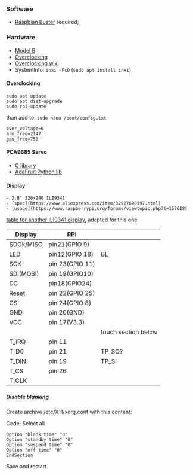 

### Software
 - [Raspbian Buster](https://www.raspberrypi.org/downloads/raspbian) required;



### Hardware
 - [Model B](https://www.raspberrypi.org/products/raspberry-pi-4-model-b)
 - [Overclocking](https://www.cnx-software.com/2019/07/26/how-to-overclock-raspberry-pi-4/)
 - [Overclocking wiki](https://www.raspberrypi.org/documentation/configuration/config-txt/overclocking.md)
- SystemInfo: `inxi -Fc0` (`sudo apt install inxi`)

#### Overclocking
```
sudo apt update
sudo apt dist-upgrade
sudo rpi-update
```

than add to: `sudo nano /boot/config.txt`

```
over_voltage=6
arm_freq=2147
gpu_freq=750
```

#### PCA9685 Servo
- [C library](https://github.com/Reinbert/pca9685)
- [AdaFruit Python lib](https://learn.adafruit.com/16-channel-pwm-servo-driver/python-circuitpython)

#### Display

	- 2.8" 320x240 ILI9341 
	- [spec](https://www.aliexpress.com/item/32927698197.html)
	- [usage](https://www.raspberrypi.org/forums/viewtopic.php?t=157618)


[table for another ILI9341 display](https://sudomod.com/forum/viewtopic.php?t=2312), adapted for this one

| Display | RPi |  |
|---|---|---|
| SDOk/MISO | pin21(GPIO 9) |  |
| LED | pin12(GPIO 18) | BL |
| SCK | pin 23(GPIO 11) |  |
| SDI(MOSI) | pin 19(GPIO10) |  |
| DC | pin18(GPIO24) |  |
| Reset | pin 22(GPIO 25) |  |
| CS | pin 24(GPIO 8) |  |
| GND | pin 20(GND) |  |
| VCC  | pin 17(V3.3) |  |
|  |  | touch section below |
| T_IRQ | pin 11 |  |
| T_D0 | pin 21 | TP_SO? |
| T_DIN | pin 19 | TP_SI |
| T_CS | pin 26 |  |
| T_CLK |   |  |

##### Disable blanking
Create archive /etc/X11/xorg.conf with this content:

Code: Select all

```Section "ServerFlags"
Option "blank time" "0"
Option "standby time" "0"
Option "suspend time" "0"
Option "off time" "0"
EndSection
```
 

Save and restart.

